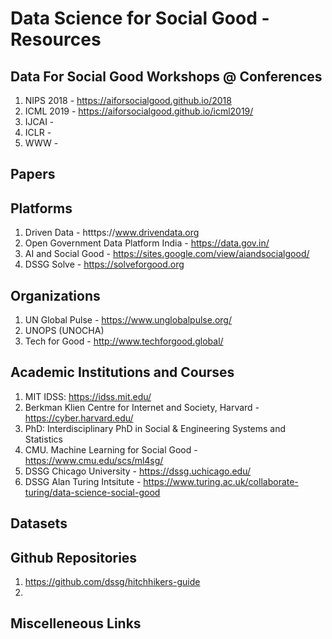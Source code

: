 # Data Science for Social Good - Resources


## Data For Social Good Workshops @ Conferences
1. NIPS 2018 - https://aiforsocialgood.github.io/2018
2. ICML 2019 - https://aiforsocialgood.github.io/icml2019/
3. IJCAI - 
4. ICLR - 
5. WWW - 

## Papers

## Platforms
1. Driven Data - htttps://www.drivendata.org
2. Open Government Data Platform India - https://data.gov.in/
3. AI and Social Good - https://sites.google.com/view/aiandsocialgood/
4. DSSG Solve - https://solveforgood.org

## Organizations
1. UN Global Pulse - https://www.unglobalpulse.org/
2. UNOPS (UNOCHA)
3. Tech for Good - http://www.techforgood.global/

## Academic Institutions and Courses
1. MIT IDSS: https://idss.mit.edu/
2. Berkman Klien Centre for Internet and Society, Harvard - https://cyber.harvard.edu/
3. PhD: Interdisciplinary PhD in Social & Engineering Systems and Statistics
4. CMU. Machine Learning for Social Good - https://www.cmu.edu/scs/ml4sg/
5. DSSG Chicago University - https://dssg.uchicago.edu/
6. DSSG Alan Turing Intsitute - https://www.turing.ac.uk/collaborate-turing/data-science-social-good

## Datasets

## Github Repositories
1. https://github.com/dssg/hitchhikers-guide
2. 


## Miscelleneous Links



